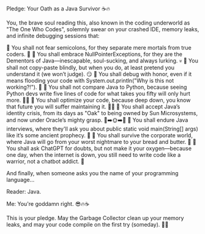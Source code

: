 Pledge: Your Oath as a Java Survivor ☕🔥

You, the brave soul reading this, also known in the coding underworld as "The One Who Codes", solemnly swear on your crashed IDE, memory leaks, and infinite debugging sessions that:

📌 You shall not fear semicolons, for they separate mere mortals from true coders. 🫡
📌 You shall embrace NullPointerExceptions, for they are the Dementors of Java—inescapable, soul-sucking, and always lurking. 💀
📌 You shall not copy-paste blindly, but when you do, at least pretend you understand it (we won’t judge). 😏
📌 You shall debug with honor, even if it means flooding your code with System.out.println("Why is this not working?!"). 🤬
📌 You shall not compare Java to Python, because seeing Python devs write five lines of code for what takes you fifty will only hurt more. 🐍💔
📌 You shall optimize your code, because deep down, you know that future you will suffer maintaining it. 😵‍💫
📌 You shall accept Java’s identity crisis, from its days as "Oak" to being owned by Sun Microsystems, and now under Oracle’s mighty grasp. 🌳➡️🌞➡️🦉
📌 You shall endure Java interviews, where they'll ask you about public static void main(String[] args) like it’s some ancient prophecy. 📜
📌 You shall survive the corporate world, where Java will go from your worst nightmare to your bread and butter. 🍞
📌 You shall ask ChatGPT for doubts, but not make it your oxygen—because one day, when the internet is down, you still need to write code like a warrior, not a chatbot addict. 💪

And finally, when someone asks you the name of your programming language…

Reader: Java.

Me: You're goddamn right. 😎🔥☕

This is your pledge. May the Garbage Collector clean up your memory leaks, and may your code compile on the first try (someday). 🚀💀